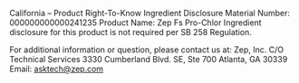  
 
 
California – Product Right-To-Know Ingredient Disclosure 
Material Number: 000000000000241235 
Product Name: Zep Fs Pro-Chlor 
Ingredient disclosure for this product is not required per SB 258 Regulation. 
 
For additional information or question, please contact us at: 
Zep, Inc. 
C/O Technical Services 
3330 Cumberland Blvd. SE, Ste 700 
Atlanta, GA 30339 
Email: asktech@zep.com 
 
 
 
 
